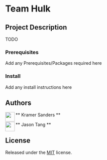 # Team Hulk

## Project Description

TODO

### Prerequisites

Add any Prerequisites/Packages required here

### Install

Add any install instructions here

## Authors

<a href="https://github.com/ksand012"><img src="https://avatars0.githubusercontent.com/u/35273571?s=400&u=78662d345e71ce7f5b3aaa6a14d79ada4f4296e1&v=4" align="left" height="30px"></a> **	Kramer Sanders **

<a href="https://github.com/jtang073"><img src="https://avatars2.githubusercontent.com/u/49227768?s=400&u=4f70a5b1d0525a13d219ac57c2750a1f9be340ce&v=4" align="left" height="30px"></a> ** Jason Tang	**

## License

Released under the [MIT](/LICENSE) license.
